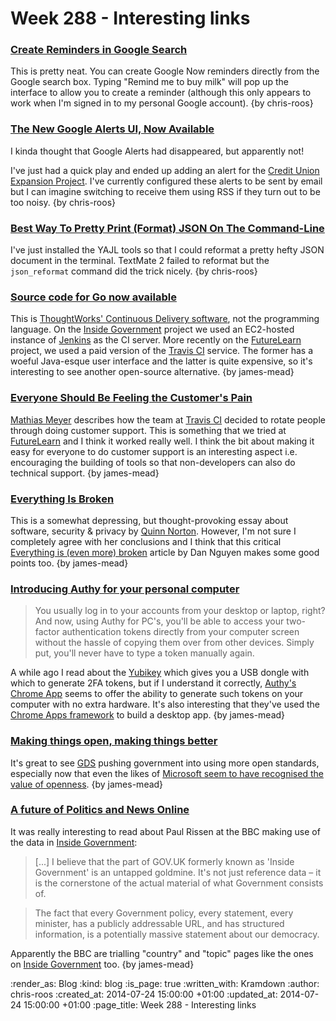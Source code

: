 Week 288 - Interesting links
============================

### [Create Reminders in Google Search](http://googlesystem.blogspot.co.uk/2014/07/create-reminders-in-google-search.html)

This is pretty neat. You can create Google Now reminders directly from the Google search box. Typing "Remind me to buy milk" will pop up the interface to allow you to create a reminder (although this only appears to work when I'm signed in to my personal Google account). {by chris-roos}


### [The New Google Alerts UI, Now Available](http://googlesystem.blogspot.co.uk/2014/07/the-new-google-alerts-ui-now-available.html)

I kinda thought that Google Alerts had disappeared, but apparently not!

I've just had a quick play and ended up adding an alert for the [Credit Union Expansion Project][CUEP]. I've currently configured these alerts to be sent by email but I can imagine switching to receive them using RSS if they turn out to be too noisy. {by chris-roos}


### [Best Way To Pretty Print (Format) JSON On The Command-Line](http://www.skorks.com/2013/04/the-best-way-to-pretty-print-json-on-the-command-line/#yajltools)

I've just installed the YAJL tools so that I could reformat a pretty hefty JSON document in the terminal. TextMate 2 failed to reformat but the `json_reformat` command did the trick nicely. {by chris-roos}


### [Source code for Go now available](http://www.go.cd/2014/04/24/source-code-for-go-now-available.html)

This is [ThoughtWorks' Continuous Delivery software][], not the programming language. On the [Inside Government][] project we used an EC2-hosted instance of [Jenkins][] as the CI server. More recently on the [FutureLearn][] project, we used a paid version of the [Travis CI][] service. The former has a woeful Java-esque user interface and the latter is quite expensive, so it's interesting to see another open-source alternative. {by james-mead}


### [Everyone Should Be Feeling the Customer's Pain](http://www.helpscout.net/blog/customer-pain/)

[Mathias Meyer][] describes how the team at [Travis CI][] decided to rotate people through doing customer support. This is something that we tried at [FutureLearn][] and I think it worked really well. I think the bit about making it easy for everyone to do customer support is an interesting aspect i.e. encouraging the building of tools so that non-developers can also do technical support. {by james-mead}


### [Everything Is Broken](https://medium.com/message/everything-is-broken-81e5f33a24e1)

This is a somewhat depressing, but thought-provoking essay about software, security & privacy by [Quinn Norton][]. However, I'm not sure I completely agree with her conclusions and I think that this critical [Everything is (even more) broken][] article by Dan Nguyen makes some good points too. {by james-mead}


### [Introducing Authy for your personal computer](http://blog.authy.com/authy-for-pc)

> You usually log in to your accounts from your desktop or laptop, right? And now, using Authy for PC's, you'll be able to access your two-factor authentication tokens directly from your computer screen without the hassle of copying them over from other devices. Simply put, you'll never have to type a token manually again.

A while ago I read about the [Yubikey][] which gives you a USB dongle with which to generate 2FA tokens, but if I understand it correctly, [Authy's Chrome App][] seems to offer the ability to generate such tokens on your computer with no extra hardware. It's also interesting that they've used the [Chrome Apps framework][] to build a desktop app. {by james-mead}


### [Making things open, making things better](https://gds.blog.gov.uk/2014/07/22/making-things-open-making-things-better/)

It's great to see [GDS][] pushing government into using more open standards, especially now that even the likes of [Microsoft seem to have recognised the value of openness][Microsoft GitHub organisation]. {by james-mead}


### [A future of Politics and News Online](http://www.r4isstatic.com/642)

It was really interesting to read about Paul Rissen at the BBC making use of the data in [Inside Government][]:

> [...] I believe that the part of GOV.UK formerly known as 'Inside Government' is an untapped goldmine. It's not just reference data – it is the cornerstone of the actual material of what Government consists of.

> The fact that every Government policy, every statement, every minister, has a publicly addressable URL, and has structured information, is a potentially massive statement about our democracy.

Apparently the BBC are trialling "country" and "topic" pages like the ones on [Inside Government][] too. {by james-mead}


[CUEP]: https://github.com/freerange/bank/wiki/Credit-Union-Expansion-Project
[ThoughtWorks' Continuous Delivery software]: https://github.com/gocd/gocd/
[Inside Government]: /inside-government
[Jenkins]: http://jenkins-ci.org/
[FutureLearn]: https://www.futurelearn.com
[Travis CI]: https://travis-ci.org/
[Mathias Meyer]: http://www.paperplanes.de/
[Quinn Norton]: http://quinnnorton.com/
[Everything is (even more) broken]: http://danwin.com/2014/05/everything-is-even-more-broken/
[Yubikey]: http://www.yubico.com/products/yubikey-hardware/yubikey/
[Authy's Chrome App]: https://chrome.google.com/webstore/detail/authy/gaedmjdfmmahhbjefcbgaolhhanlaolb
[Chrome Apps framework]: https://developer.chrome.com/apps/about_apps
[GDS]: https://www.gov.uk/government/organisations/government-digital-service
[Microsoft GitHub organisation]: https://github.com/msopentech

:render_as: Blog
:kind: blog
:is_page: true
:written_with: Kramdown
:author: chris-roos
:created_at: 2014-07-24 15:00:00 +01:00
:updated_at: 2014-07-24 15:00:00 +01:00
:page_title: Week 288 - Interesting links
